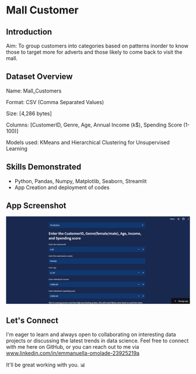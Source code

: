 # Mall Customer

## Introduction
Aim: To group customers into categories based on patterns inorder to know those to target more for adverts and those likely to come back to visit the mall.

## Dataset Overview
Name: Mall_Customers

Format: CSV (Comma Separated Values)

Size: [4,286 bytes]

Columns: [CustomerID,	Genre,	Age,	Annual Income (k$),	Spending Score (1-100)] 

Models used: KMeans and Hierarchical Clustering for Unsupervised Learning

## Skills Demonstrated
* Python, Pandas, Numpy, Matplotlib, Seaborn, Streamlit
* App Creation and deployment of codes

## App Screenshot
![Mall Customers](https://github.com/Ikeoluwapo/Mall-Customer-Data/blob/bb60125fc151d7c2a2ee0bd09792e42ae02da19c/Mall%20Cutomers.png?raw=True)

## Let's Connect
I'm eager to learn and always open to collaborating on interesting data projects or discussing the latest trends in data science. Feel free to connect with me here on GitHub, or you can reach out to me via www.linkedin.com/in/emmanuella-omolade-23925219a

It'll be great working with you. 📊

